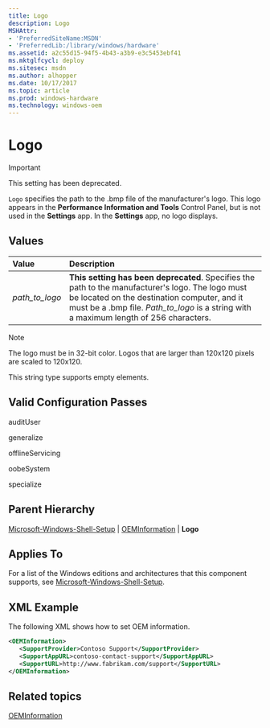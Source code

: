```yaml
---
title: Logo
description: Logo
MSHAttr:
- 'PreferredSiteName:MSDN'
- 'PreferredLib:/library/windows/hardware'
ms.assetid: a2c55d15-94f5-4b43-a3b9-e3c5453ebf41
ms.mktglfcycl: deploy
ms.sitesec: msdn
ms.author: alhopper
ms.date: 10/17/2017
ms.topic: article
ms.prod: windows-hardware
ms.technology: windows-oem
---
```

# Logo

> [!Important]
> This setting has been deprecated.

`Logo` specifies the path to the .bmp file of the manufacturer's logo. This logo appears in the **Performance Information and Tools** Control Panel, but is not used in the **Settings** app. In the **Settings** app, no logo displays.

## Values

| Value                   | Description                                                                           |
|:------------------------|:--------------------------------------------------------------------------------------|
| *path_to_logo*          | **This setting has been deprecated**. Specifies the path to the manufacturer's logo. The logo must be located on the destination computer, and it must be a .bmp file. *Path_to_logo* is a string with a maximum length of 256 characters.         |

> [!Note]
> The logo must be in 32-bit color. Logos that are larger than 120x120 pixels are scaled to 120x120.

This string type supports empty elements.

## Valid Configuration Passes

auditUser

generalize

offlineServicing

oobeSystem

specialize

## Parent Hierarchy

[Microsoft-Windows-Shell-Setup](microsoft-windows-shell-setup.md) | [OEMInformation](microsoft-windows-shell-setup-oeminformation.md) | **Logo**

## Applies To

For a list of the Windows editions and architectures that this component supports, see [Microsoft-Windows-Shell-Setup](microsoft-windows-shell-setup.md).

## XML Example

The following XML shows how to set OEM information.

```xml
<OEMInformation>
   <SupportProvider>Contoso Support</SupportProvider>
   <SupportAppURL>contoso-contact-support</SupportAppURL>
   <SupportURL>http://www.fabrikam.com/support</SupportURL>
</OEMInformation>
```

## Related topics

[OEMInformation](microsoft-windows-shell-setup-oeminformation.md)